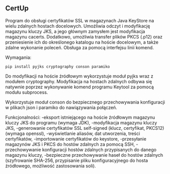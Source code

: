 CertUp
-----------------------------------------------------------------------------------------------------------------------

Program do obsługi certyfikatów SSL w magazynach Java KeyStore na wielu zdalnych hostach docelowych.
Umożliwia odczyt i modyfikację magazynu kluczy JKS, a jego głównym zamysłem jest modyfikacja magazynu cacerts.
Dodatkowo, umożliwia transfer plików PKCS (.p12) oraz przeniesienie ich do określonego katalogu na hoście docelowym,
a także zdalne wykonanie poleceń.
Obsługa za pomocą interfejsu linii komend.

Wymagania:

    pip install pyjks cryptography conson paramiko

Do modyfikacji na hoście źródłowym wykorzystuje moduł pyjks wraz z modułem cryptography. 
Modyfikacja na hostach zdalnych odbywa się natywnie poprzez wykonywanie komend programu Keytool za pomocą modułu subprocess.

Wykorzystuje moduł conson do bezpiecznego przechowywania konfiguracji w plikach json i paramiko do nawiązywania połączeń.

Funkcjonalności:
    -eksport istniejącego na hoście źródłowym magazynu kluczy JKS do programu (wymaga JDK),
    -modyfikacja magazynu kluczy JKS,
    -generowanie certyfikatów SSL self-signed (klucz, certyfikat, PKCS12) (wymaga openssl),
    -wyświetlanie aliasów, dat utworzenia, treści certyfikatów,
    -importowanie certyfikatów do keystore,
    -przesyłanie magazynów JKS i PKCS do hostów zdalnych za pomocą SSH,
    -przechowywanie konfiguracji hostów zdalnych przypisanych do danego magazynu kluczy,
    -bezpieczne przechowywanie haseł do hostów zdalnych (szyfrowanie SHA-256, przypisanie pliku konfiguracyjnego do hosta źródłowego, możliwość zastosowania soli).
